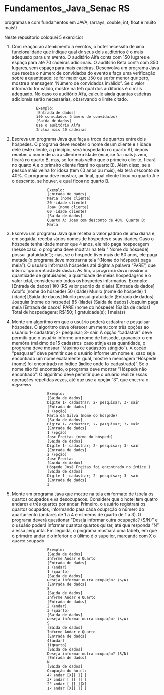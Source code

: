 # Fundamentos_Java_Senac RS
 programas e com fundamentos em JAVA, (arrays, double, int, float e muito mais!)

Neste repositorio coloquei 5 exercicios 

1) Com relação ao atendimento a eventos, o hotel necessita de uma
funcionalidade que indique qual de seus dois auditórios é o mais
adequado para um evento. O auditório Alfa conta com 150 lugares e
espaço para até 70 cadeiras adicionais. O auditório Beta conta com 350
lugares, sem espaço para mais cadeiras. Desenvolva um programa Java
que receba o número de convidados do evento e faça uma verificação
sobre a quantidade: se for maior que 350 ou se for menor que zero, mostre
a mensagem “Número de convidados inválido”. Se o valor informado for
válido, mostre na tela qual dos auditórios é o mais adequado. No caso do
auditório Alfa, calcule ainda quantas cadeiras adicionais serão
necessárias, observando o limite citado.

                  Exemplo:
                  [Entrada de dados]
                  190 convidados (número de convidados)
                  [Saída de dados]
                  Use o auditório Alfa
                  Inclua mais 40 cadeiras
                  
2. Escreva um programa Java que faça a troca de quartos entre dois
hóspedes. O programa deve receber o nome de um cliente e a idade dele
(este cliente, a princípio, será hospedado no quarto A), depois receber o
nome de outro cliente e a idade (este, se for mais jovem, ficará no quarto
B, mas, se for mais velho que o primeiro cliente, ficará no quarto A e o
primeiro cliente ficará no quarto B). Além disso, se a pessoa mais velha
for idosa (tem 60 anos ou mais), ela terá desconto de 40%. O programa
deve mostrar, ao final, qual cliente ficou no quarto A e o desconto, se
houver, e qual ficou no quarto B.

                       Exemplo:
                       [Entrada de dados]
                       Maria (nome cliente)
                       20 (idade cliente)
                       Joao (nome cliente)
                       60 (idade cliente)
                       [Saída de dados]
                       Quarto A: Joao com desconto de 40%; Quarto B:
                       Maria
                       
3. Escreva um programa Java que receba o valor padrão de uma diária e,
em seguida, receba vários nomes de hóspedes e suas idades. Caso o
hóspede tenha idade menor que 4 anos, ele não paga hospedagem
(nesse caso, o programa deve mostrar na tela “(Nome do hóspede) possui
gratuidade”); mas, se o hóspede tiver mais de 80 anos, ele paga metade
(o programa deve mostrar na tela “(Nome do hóspede) paga meia”). O
usuário informará hóspedes até digitar a palavra “PARE”, que interrompe
a entrada de dados. Ao fim, o programa deve mostrar a quantidade de
gratuidades, a quantidade de meias hospedagens e o valor total,
considerando todos os hóspedes informados.
                     Exemplo:
                     [Entrada de dados]
                     100 (R$ valor padrão da diária)
                     [Entrada de dados]
                     Adolfo (nome do hóspede)
                     50 (idade)
                     Murilo (nome do hóspede)
                     1 (idade)
                     [Saída de dados]
                     Murilo possui gratuidade
                     [Entrada de dados]
                     Joaquim (nome do hóspede)
                     85 (idade)
                     [Saída de dados]
                     Joaquim paga meia
                     [Entrada de dados]
                     PARE (nome do hóspede)
                     [Saída de dados]
                     Total de hospedagens: R$150; 1 gratuidade(s); 1
                     meia(s)
4. Monte um algoritmo em que o usuário poderá cadastrar e pesquisar
hóspedes. O algoritmo deve oferecer um menu com três opções ao
usuário: 1- cadastrar; 2- pesquisar; 3- sair. A opção “cadastrar” deve
permitir que o usuário informe um nome de hóspede, gravando-o em
memória (máximo de 15 cadastros; caso atinja essa quantidade, o
programa deve mostrar “Máximo de cadastros atingido”). A opção
“pesquisar” deve permitir que o usuário informe um nome e, caso seja
encontrado um nome exatamente igual, mostre a mensagem “Hóspede
(nome) foi encontrado no índice (índice onde foi cadastrado)”. Se o nome
não foi encontrado, o programa deve mostrar “Hóspede não encontrado”.
O algoritmo deve permitir que o usuário realize essas operações repetidas
vezes, até que use a opção “3”, que encerra o algoritmo.

                       Exemplo:
                       [Saída de dados]
                       Digite 1- cadastrar; 2- pesquisar; 3- sair
                       [Entrada de dados]
                       1 (opção)
                       Maria da Silva (nome do hóspede)
                       [Saída de dados]
                       Digite 1- cadastrar; 2- pesquisar; 3- sair
                       [Entrada de dados]
                       1 (opção)
                       José Freitas (nome do hóspede)
                       [Saída de dados]
                       Digite 1- cadastrar; 2- pesquisar; 3- sair
                       [Entrada de dados]
                       2 (opção)
                       José Freitas
                       [Saída de dados]
                       Hóspede José Freitas foi encontrado no índice 1
                       [Saída de dados]
                       Digite 1- cadastrar; 2- pesquisar; 3- sair
                       [Entrada de dados]
                       3

5. Monte um programa Java que mostre na tela em formato de tabela os
quartos ocupados e os desocupados. Considere que o hotel tem quatro
andares e três quartos por andar. Primeiro, o usuário registrará os quartos
ocupados, informando para cada ocupação o número do apartamento
(andares de 1 a 4 e números de quarto de 1 a 3). O programa deverá
questionar “Deseja informar outra ocupação? (S/N)” e o usuário poderá
informar quantos quartos quiser, até que responda “N” a essa pergunta.
Em seguida, o programa mostrará uma tabela, em que o primeiro andar é
o inferior e o último é o superior, marcando com X o quarto ocupado.

                       Exemplo:
                       [Saída de dados]
                       Informe Andar e Quarto
                       [Entrada de dados]
                       1 (andar)
                       1 (quarto)
                       [Saída de dados]
                       Deseja informar outra ocupação? (S/N)
                       [Entrada de dados]
                       S
                       [Saída de dados]
                       Informe Andar e Quarto
                       [Entrada de dados]
                       2 (andar)
                       3 (quarto)
                       [Saída de dados]
                       Deseja informar outra ocupação? (S/N)
                       S
                       [Saída de dados]
                       Informe Andar e Quarto
                       [Entrada de dados]
                       4(andar)
                       1(quarto)
                       [Saída de dados]
                       Deseja informar outra ocupação? (S/N)
                       [Entrada de dados]
                       N
                       [Saída de dados]
                       Ocupação do hotel:
                       4º andar [X][ ][ ]
                       3º andar [ ][ ][ ]
                       2º andar [ ][ ][X]
                       1º andar [X][ ][ ]
